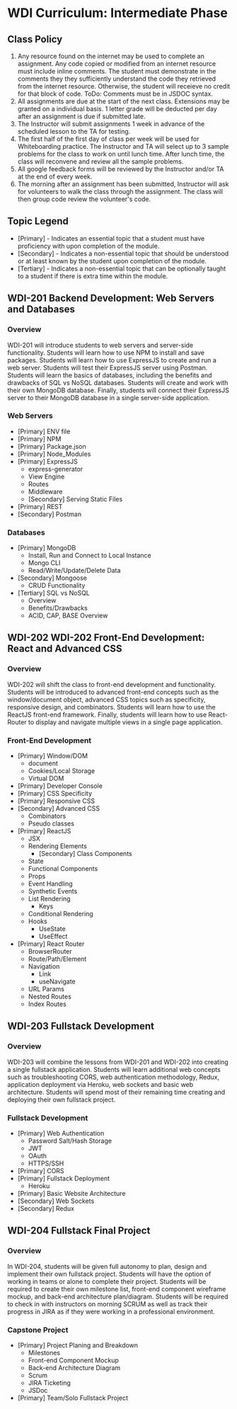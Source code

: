 # WDI Curriculum: Intermediate Phase

## Class Policy
1. Any resource found on the internet may be used to complete an assignment. Any code copied or modified from an internet resource must include inline comments. The student must demonstrate in the comments they they sufficiently understand the code they retrieved from the internet resource. Otherwise, the student will receieve no credit for that block of code. ToDo: Comments must be in JSDOC syntax.
2. All assignments are due at the start of the next class. Extensions may be granted on a individual basis. 1 letter grade will be deducted per day after an assignment is due if submitted late.
3. The Instructor will submit assignments 1 week in advance of the scheduled lesson to the TA for testing.
4. The first half of the first day of class per week will be used for Whiteboarding practice. The Instructor and TA will select up to 3 sample problems for the class to work on until lunch time. After lunch time, the class will reconvene and review all the sample problems.
5. All google feedback forms will be reviewed by the Instructor and/or TA at the end of every week.
6. The morning after an assignment has been submitted, Instructor will ask for volunteers to walk the class through the assignment. The class will then group code review the volunteer's code.

## Topic Legend

* [Primary] - Indicates an essential topic that a student must have proficiency with upon completion of the module.
* [Secondary] - Indicates a non-essential topic that should be understood or at least known by the student upon completion of the module.
* [Tertiary] - Indicates a non-essential topic that can be optionally taught to a student if there is extra time within the module.

## WDI-201 Backend Development: Web Servers and Databases

### Overview

WDI-201 will introduce students to web servers and server-side functionality. Students will learn how to use NPM to install and save packages. Students will learn how to use ExpressJS to create and run a web server. Students will test their ExpressJS server using Postman. Students will learn the basics of databases, including the benefits and drawbacks of SQL vs NoSQL databases. Students will create and work with their own MongoDB database. Finally, students will connect their ExpressJS server to their MongoDB database in a single server-side application.

### Web Servers
* [Primary] ENV file
* [Primary] NPM
* [Primary] Package.json
* [Primary] Node_Modules
* [Primary] ExpressJS
	* express-generator
	* View Engine
	* Routes
	* Middleware
	* [Secondary] Serving Static Files
* [Primary] REST
* [Secondary] Postman

### Databases
* [Primary] MongoDB
	* Install, Run and Connect to Local Instance
	* Mongo CLI
	* Read/Write/Update/Delete Data
* [Secondary] Mongoose
	* CRUD Functionality
* [Tertiary] SQL vs NoSQL
	* Overview
	* Benefits/Drawbacks
	* ACID, CAP, BASE Overview

## WDI-202 WDI-202 Front-End Development: React and Advanced CSS

### Overview

WDI-202 will shift the class to front-end development and functionality. Students will be introduced to advanced front-end concepts such as the window/document object, advanced CSS topics such as specificity, responsive design,  and combinators. Students will learn how to use the ReactJS front-end framework. Finally, students will learn how to use React-Router to display and navigate multiple views in a single page application.

### Front-End Development
* [Primary] Window/DOM
	* document
	* Cookies/Local Storage
	* Virtual DOM
* [Primary] Developer Console
* [Primary] CSS Specificity 
* [Primary] Responsive CSS
* [Secondary] Advanced CSS
	* Combinators
	* Pseudo classes
* [Primary] ReactJS
	* JSX
	* Rendering Elements
		* [Secondary] Class Components
	* State
	* Functional Components
	* Props
	* Event Handling
	* Synthetic Events
	* List Rendering
		* Keys
	* Conditional Rendering
	* Hooks
		* UseState
		* UseEffect
* [Primary] React Router
	* BrowserRouter
	* Route/Path/Element
	* Navigation
		* Link
		* useNavigate
	* URL Params
	* Nested Routes
	* Index Routes

## WDI-203 Fullstack Development

### Overview

WDI-203 will combine the lessons from WDI-201 and WDI-202 into creating a single fullstack application. Students will learn additional web concepts such as troubleshooting CORS, web authentication methodology, Redux, application deployment via Heroku, web sockets and basic web architecture. Students will spend most of their remaining time creating and deploying their own fullstack project.

### Fullstack Development
* [Primary] Web Authentication
	* Password Salt/Hash Storage
	* JWT
	* OAuth
	* HTTPS/SSH
* [Primary] CORS
* [Primary] Fullstack Deployment
	* Heroku
* [Primary] Basic Website Architecture
* [Secondary] Web Sockets
* [Secondary] Redux

## WDI-204 Fullstack Final Project

### Overview

In WDI-204, students will be given full autonomy to plan, design and implement their own fullstack project. Students will have the option of working in teams or alone to complete their project. Students will be required to create their own milestone list, front-end component wireframe mockup, and back-end architecture plan/diagram. Students will be required to check in with instructors on morning SCRUM as well as track their progress in JIRA as if they were working in a professional environment.

### Capstone Project
* [Primary] Project Planing and Breakdown
	* Milestones
	* Front-end Component Mockup
	* Back-end Architecture Diagram
	* Scrum
	* JIRA Ticketing
	* JSDoc
* [Primary] Team/Solo Fullstack Project